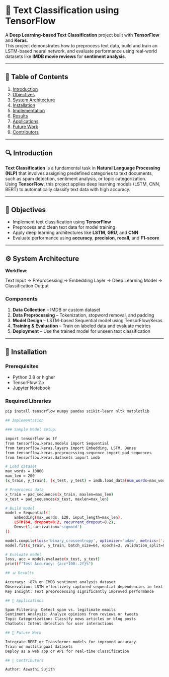 # 🧠 Text Classification using TensorFlow

A **Deep Learning-based Text Classification** project built with **TensorFlow** and **Keras**.  
This project demonstrates how to preprocess text data, build and train an LSTM-based neural network, and evaluate performance using real-world datasets like **IMDB movie reviews** for **sentiment analysis**.

---

## 📘 Table of Contents

1. [Introduction](#introduction)  
2. [Objectives](#objectives)  
3. [System Architecture](#system-architecture)  
4. [Installation](#installation)  
5. [Implementation](#implementation)  
6. [Results](#results)  
7. [Applications](#applications)  
8. [Future Work](#future-work)  
9. [Contributors](#contributors)

---

## 🔍 Introduction

**Text Classification** is a fundamental task in **Natural Language Processing (NLP)** that involves assigning predefined categories to text documents, such as spam detection, sentiment analysis, or topic categorization.  
Using **TensorFlow**, this project applies deep learning models (LSTM, CNN, BERT) to automatically classify text data with high accuracy.

---

## 🎯 Objectives

- Implement text classification using **TensorFlow**  
- Preprocess and clean text data for model training  
- Apply deep learning architectures like **LSTM**, **GRU**, and **CNN**  
- Evaluate performance using **accuracy**, **precision**, **recall**, and **F1-score**

---

## ⚙️ System Architecture

**Workflow:**

Text Input → Preprocessing → Embedding Layer → Deep Learning Model → Classification Output


### Components

1. **Data Collection** – IMDB or custom dataset  
2. **Data Preprocessing** – Tokenization, stopword removal, and padding  
3. **Model Design** – LSTM-based Sequential model using TensorFlow/Keras  
4. **Training & Evaluation** – Train on labeled data and evaluate metrics  
5. **Deployment** – Use the trained model for unseen text classification

---

## 🧩 Installation

### Prerequisites
- Python 3.8 or higher  
- TensorFlow 2.x  
- Jupyter Notebook

### Required Libraries
```bash
pip install tensorflow numpy pandas scikit-learn nltk matplotlib

## Implementation

### Sample Model Setup:

import tensorflow as tf
from tensorflow.keras.models import Sequential
from tensorflow.keras.layers import Embedding, LSTM, Dense
from tensorflow.keras.preprocessing.sequence import pad_sequences
from tensorflow.keras.datasets import imdb

# Load dataset
max_words = 10000
max_len = 200
(x_train, y_train), (x_test, y_test) = imdb.load_data(num_words=max_words)

# Preprocess data
x_train = pad_sequences(x_train, maxlen=max_len)
x_test = pad_sequences(x_test, maxlen=max_len)

# Build model
model = Sequential([
    Embedding(max_words, 128, input_length=max_len),
    LSTM(64, dropout=0.2, recurrent_dropout=0.2),
    Dense(1, activation='sigmoid')
])

model.compile(loss='binary_crossentropy', optimizer='adam', metrics=['accuracy'])
model.fit(x_train, y_train, batch_size=64, epochs=3, validation_split=0.2)

# Evaluate model
loss, acc = model.evaluate(x_test, y_test)
print(f"Test Accuracy: {acc*100:.2f}%")

## 📊 Results

Accuracy: ~87% on IMDB sentiment analysis dataset
Observation: LSTM effectively captured sequential dependencies in text
Key Insight: Text preprocessing significantly improved performance

## 🚀 Applications

Spam Filtering: Detect spam vs. legitimate emails
Sentiment Analysis: Analyze opinions from reviews or tweets
Topic Categorization: Classify news articles or blog posts
Chatbots: Intent detection for user interactions

## 🔮 Future Work

Integrate BERT or Transformer models for improved accuracy
Train on multilingual datasets
Deploy as a web app or API for real-time classification

## 👥 Contributors

Author: Aswathi Sujith
